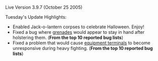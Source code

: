 Live Version 3.9.7 (October 25 2005)

Tuesday's Update Highlights:

- Enabled Jack-o-lantern corpses to celebrate Halloween. Enjoy!
- Fixed a bug where [grenades](../items/Grenade.md) would appear to stay in hand
  after holstering them. (**From the top 10 reported bug lists**)
- Fixed a problem that would cause [equipment terminals](../items/Equipment_Terminal.md)
  to become unresponsive during heavy fighting. (**From the top 10 reported bug
  lists**)

<!--[Category:Patches](../Category:Patches.md)-->

